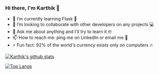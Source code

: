 ### Hi there, I'm Karthik 👋
<!--
**Karthikvenugopal/Karthikvenugopal** is a ✨ _special_ ✨ repository because its `README.md` (this file) appears on your GitHub profile.

Here are some ideas to get you started:
-->
<!-- - 🔭 I’m currently working on a Quiz app ❓ -->
- 🌱 I’m currently learning Flask 🧪
- 👯 I’m looking to collaborate with other developers on any projects 💻
- 💬 Ask me about anything and I'll try to learn it 🤓
- 📫 How to reach me: ping me on LinkedIn or email me 📧
- ⚡ Fun fact: 92% of the world's currency exists only on computers 🔥

<!-- 12 🤔 I’m looking for help with ... -->
 <!-- 15- 😄 Pronouns: ... -->
[![Karthik's github stats](https://github-readme-stats.vercel.app/api?username=Karthikvenugopal&count_private=true&theme=algolia&show_icons=true)](https://github.com/anuraghazra/github-readme-stats)
<!--[![Anurag's github stats](https://github-readme-stats.vercel.app/api?username=karthik0702&count_private=true&theme=algolia&show_icons=true)](https://github.com/anuraghazra/github-readme-stats) -->

[![Top Langs](https://github-readme-stats.vercel.app/api/top-langs/?username=Karthikvenugopal&count_private=true&theme=algolia)](https://github.com/anuraghazra/github-readme-stats)

